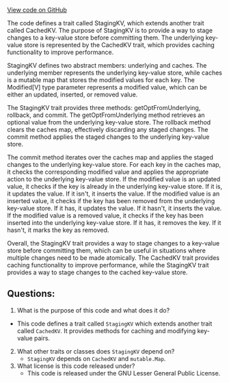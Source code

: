[View code on GitHub](https://github.com/alephium/alephium/blob/master/io/src/main/scala/org/alephium/io/StagingKV.scala)

The code defines a trait called StagingKV, which extends another trait called CachedKV. The purpose of StagingKV is to provide a way to stage changes to a key-value store before committing them. The underlying key-value store is represented by the CachedKV trait, which provides caching functionality to improve performance.

StagingKV defines two abstract members: underlying and caches. The underlying member represents the underlying key-value store, while caches is a mutable map that stores the modified values for each key. The Modified[V] type parameter represents a modified value, which can be either an updated, inserted, or removed value.

The StagingKV trait provides three methods: getOptFromUnderlying, rollback, and commit. The getOptFromUnderlying method retrieves an optional value from the underlying key-value store. The rollback method clears the caches map, effectively discarding any staged changes. The commit method applies the staged changes to the underlying key-value store.

The commit method iterates over the caches map and applies the staged changes to the underlying key-value store. For each key in the caches map, it checks the corresponding modified value and applies the appropriate action to the underlying key-value store. If the modified value is an updated value, it checks if the key is already in the underlying key-value store. If it is, it updates the value. If it isn't, it inserts the value. If the modified value is an inserted value, it checks if the key has been removed from the underlying key-value store. If it has, it updates the value. If it hasn't, it inserts the value. If the modified value is a removed value, it checks if the key has been inserted into the underlying key-value store. If it has, it removes the key. If it hasn't, it marks the key as removed.

Overall, the StagingKV trait provides a way to stage changes to a key-value store before committing them, which can be useful in situations where multiple changes need to be made atomically. The CachedKV trait provides caching functionality to improve performance, while the StagingKV trait provides a way to stage changes to the cached key-value store.
## Questions: 
 1. What is the purpose of this code and what does it do?
   - This code defines a trait called `StagingKV` which extends another trait called `CachedKV`. It provides methods for caching and modifying key-value pairs.
2. What other traits or classes does `StagingKV` depend on?
   - `StagingKV` depends on `CachedKV` and `mutable.Map`.
3. What license is this code released under?
   - This code is released under the GNU Lesser General Public License.